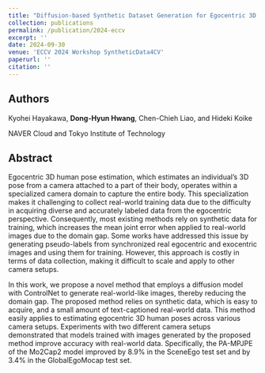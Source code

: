 ```yaml
---
title: "Diffusion-based Synthetic Dataset Generation for Egocentric 3D Human Pose Estimation"
collection: publications
permalink: /publication/2024-eccv
excerpt: ''
date: 2024-09-30
venue: 'ECCV 2024 Workshop SyntheticData4CV'
paperurl: ''
citation: ''
---
```

## Authors
Kyohei Hayakawa, **Dong-Hyun Hwang**, Chen-Chieh Liao, and Hideki Koike

NAVER Cloud and Tokyo Institute of Technology

## Abstract
Egocentric 3D human pose estimation, which estimates an individual’s 3D pose from a camera attached to a part of their body, operates within a specialized camera domain to capture the entire body. This specialization makes it challenging to collect real-world training data due to the difficulty in acquiring diverse and accurately labeled data from the egocentric perspective. Consequently, most existing methods rely on synthetic data for training, which increases the mean joint error when applied to real-world images due to the domain gap. Some works have addressed this issue by generating pseudo-labels from synchronized real egocentric and exocentric images and using them for training. However, this approach is costly in terms of data collection, making it difficult to scale and apply to other camera setups.

In this work, we propose a novel method that employs a diffusion model with ControlNet to generate real-world-like images, thereby reducing the domain gap. The proposed method relies on synthetic data, which is easy to acquire, and a small amount of text-captioned real-world data. This method easily applies to estimating egocentric 3D human poses across various camera setups. Experiments with two different camera setups demonstrated that models trained with images generated by the proposed method improve accuracy with real-world data. Specifically, the PA-MPJPE of the Mo2Cap2 model improved by 8.9% in the SceneEgo test set and by 3.4% in the GlobalEgoMocap test set.